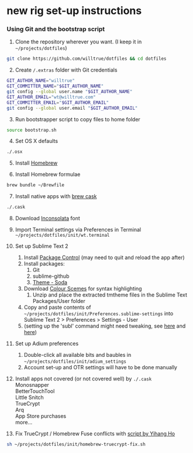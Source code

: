 # new rig set-up instructions

### Using Git and the bootstrap script

1. Clone the repository wherever you want. (I keep it in `~/projects/dotfiles`)
```bash
git clone https://github.com/willtrue/dotfiles && cd dotfiles
```
2. Create `/.extras` folder with Git credentials
```bash
GIT_AUTHOR_NAME="willtrue"
GIT_COMMITTER_NAME="$GIT_AUTHOR_NAME"
git config --global user.name "$GIT_AUTHOR_NAME"
GIT_AUTHOR_EMAIL="wt@willtrue.com"
GIT_COMMITTER_EMAIL="$GIT_AUTHOR_EMAIL"
git config --global user.email "$GIT_AUTHOR_EMAIL"
```

3. Run bootstrapper script to copy files to home folder
```bash
source bootstrap.sh
```

4. Set OS X defaults
```bash
./.osx
```

5. Install [Homebrew](http://brew.sh/)

6. Install Homebrew formulae
```bash
brew bundle ~/Brewfile
```

7. Install native apps with [brew cask](https://github.com/phinze/homebrew-cask)
```bash
./.cask
```

8. Download [Inconsolata](http://levien.com/type/myfonts/inconsolata.html) font

9. Import Terminal settings via Preferences in Terminal  
`~/projects/dotfiles/init/wt.terminal`

10. Set up Sublime Text 2
	1. Install [Package Control](https://sublime.wbond.net/installation) (may need to quit and reload the app after)
	2. Install packages:
		1. Git
		2. sublime-github
		3. [Theme - Soda](https://github.com/buymeasoda/soda-theme/)
	3. Download [Colour Scemes](http://buymeasoda.github.com/soda-theme/extras/colour-schemes.zip) for syntax highlighting
		1. Unzip and place the extracted tmtheme files in the Sublime Text Packages/User folder
	4. Copy and paste contents of `~/projects/dotfiles/init/Preferences.sublime-settings` into Sublime Text 2 > Preferences > Settings - User
	5. (setting up the 'subl' command might need tweaking, see [here](https://gist.github.com/artero/1236170) and [here](http://www.sublimetext.com/docs/2/osx_command_line.html))

11. Set up Adium preferences
	1. Double-click all available bits and baubles in `~/projects/dotfiles/init/adium_settings`
	2. Account set-up and OTR settings will have to be done manually

12. Install apps not covered (or not covered well) by `./.cask`  
Monosnapper  
BetterTouchTool  
Little Snitch  
TrueCrypt  
Arq  
App Store purchases  
more...  

13. Fix TrueCrypt / Homebrew Fuse conflicts with [script by Yihang Ho](http://www.yihangho.com/homebrew-and-truecrypt/)
```bash
sh ~/projects/dotfiles/init/homebrew-truecrypt-fix.sh
```
